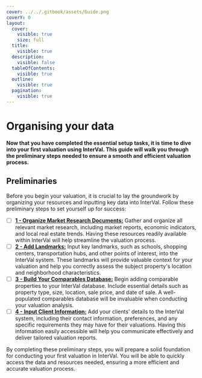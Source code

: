 ```yaml
---
cover: ../../.gitbook/assets/Guide.png
coverY: 0
layout:
  cover:
    visible: true
    size: full
  title:
    visible: true
  description:
    visible: false
  tableOfContents:
    visible: true
  outline:
    visible: true
  pagination:
    visible: true
---
```


# Organising your data

**Now that you have completed the essential setup tasks, it is time to dive into your first valuation using InterVal. This guide will walk you through the preliminary steps needed to ensure a smooth and efficient valuation process.**

## Preliminaries

Before you begin your valuation, it is crucial to lay the groundwork by organizing your resources and inputting key data into InterVal. Follow these preliminary steps to set yourself up for success:

* [ ] [**1 - Organize Market Research Documents:**](../../resources/appendices.md) Gather and organize all relevant market research, including market reports, economic indicators, and local real estate trends. Having these resources readily available within InterVal will help streamline the valuation process.
* [ ] [**2 - Add Landmarks:**](../../resources/locations/landmarks.md) Input key landmarks, such as schools, shopping centers, transportation hubs, and other points of interest, into the InterVal system. These landmarks will provide valuable context for your valuation and help you correctly assess the subject property's location and neighborhood characteristics.
* [ ] [**3 - Build Your Comparables Database:**](../../resources/properties/) Begin adding comparable properties to your InterVal database. Include essential details such as property type, size, location, sale price, and date of sale. A well-populated comparables database will be invaluable when conducting your valuation analysis.
* [ ] [**4 - Input Client Information:**](../../stakeholders/clients.md) Add your clients' details to the InterVal system, including their contact information, preferences, and any specific requirements they may have for their valuations. Having this information easily accessible will help you communicate effectively and deliver tailored valuation reports.

By completing these preliminary steps, you will prepare a solid foundation for conducting your first valuation in InterVal. You will be able to quickly access the data and resources needed, ensuring a more efficient and accurate valuation process.

